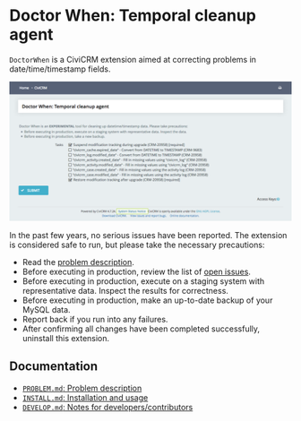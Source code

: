 # Doctor When: Temporal cleanup agent

`DoctorWhen` is a CiviCRM extension aimed at correcting problems in date/time/timestamp fields.

![Screenshot](/img/screenshot.png)

In the past few years, no serious issues have been reported. The extension is considered safe to run, but please take the necessary precautions:

 * Read the [problem description](/doc/PROBLEM.md).
 * Before executing in production, review the list of [open issues](https://github.com/civicrm/org.civicrm.doctorwhen/issues/).
 * Before executing in production, execute on a staging system with representative data. Inspect the results for correctness.
 * Before executing in production, make an up-to-date backup of your MySQL data.
 * Report back if you run into any failures.
 * After confirming all changes have been completed successfully, uninstall this extension.

## Documentation

 * [`PROBLEM.md`: Problem description](/doc/PROBLEM.md)
 * [`INSTALL.md`: Installation and usage](/doc/INSTALL.md)
 * [`DEVELOP.md`: Notes for developers/contributors](/doc/DEVELOP.md)
